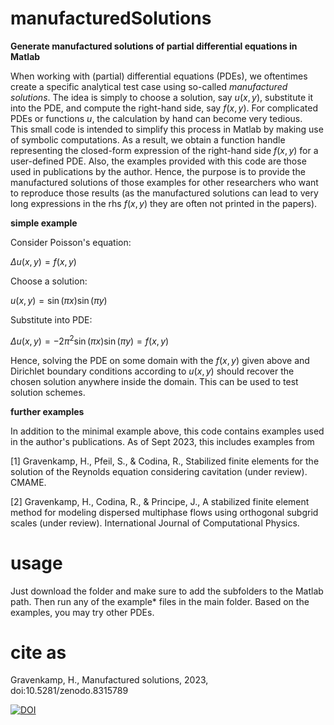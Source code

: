 # manufacturedSolutions

**Generate manufactured solutions of partial differential equations in Matlab**

When working with (partial) differential equations (PDEs), we oftentimes create a specific analytical test case using so-called *manufactured solutions*. 
The idea is simply to choose a solution, say $u(x,y)$, substitute it into the PDE, and compute the right-hand side, say $f(x,y)$. 
For complicated PDEs or functions $u$, the calculation by hand can become very tedious.  
This small code is intended to simplify this process in Matlab by making use of symbolic computations. 
As a result, we obtain a function handle representing the closed-form expression of the right-hand side $f(x,y)$ for a user-defined PDE.
Also, the examples provided with this code are those used in publications by the author. 
Hence, the purpose is to provide the manufactured solutions of those examples for other researchers who want to reproduce those results (as the manufactured solutions can lead to very long expressions in the rhs $f(x,y)$ they are often not printed in the papers).

**simple example**

Consider Poisson's equation:

$\Delta u(x,y) = f(x,y)$

Choose a solution:

$u(x,y) = \sin(\pi x) \sin(\pi y)$

Substitute into PDE:

$\Delta u(x,y) = -2\pi^2 \sin(\pi x) \sin(\pi y) = f(x,y)$

Hence, solving the PDE on some domain with the $f(x,y)$ given above and Dirichlet boundary conditions according to $u(x,y)$ should recover the chosen solution anywhere inside the domain. 
This can be used to test solution schemes.

**further examples**

In addition to the minimal example above, this code contains examples used in the author's publications. As of Sept 2023, this includes examples from

[1] Gravenkamp, H., Pfeil, S., & Codina, R., Stabilized finite elements for the solution of the Reynolds equation considering cavitation (under review). CMAME.

[2] Gravenkamp, H., Codina, R., & Principe, J., A stabilized finite element method for modeling dispersed multiphase flows using orthogonal subgrid scales (under review). International Journal of Computational Physics. 


# usage
Just download the folder and make sure to add the subfolders to the Matlab path.
Then run any of the example* files in the main folder.
Based on the examples, you may try other PDEs.

# cite as
Gravenkamp, H., Manufactured solutions, 2023, doi:10.5281/zenodo.8315789

[![DOI](https://zenodo.org/badge/686987969.svg)](https://zenodo.org/badge/latestdoi/686987969)
